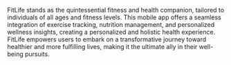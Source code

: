 FitLife stands as the quintessential fitness and health companion, 
tailored to individuals of all ages and fitness levels. 
This mobile app offers a seamless integration of exercise tracking, nutrition management, 
and personalized wellness insights, creating a personalized and holistic health experience. 
FitLife empowers users to embark on a transformative journey toward healthier and more fulfilling lives, making it the ultimate ally in their well-being pursuits.
